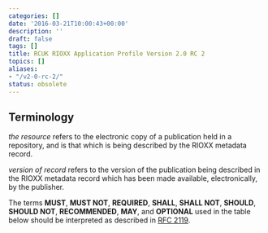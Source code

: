 ```yaml
---
categories: []
date: '2016-03-21T10:00:43+00:00'
description: ''
draft: false
tags: []
title: RCUK RIOXX Application Profile Version 2.0 RC 2
topics: []
aliases:
- "/v2-0-rc-2/"
status: obsolete
---
```



## Terminology

*the resource* refers to the electronic copy of a publication held in a repository, and is that which is being described by the RIOXX metadata record.

*version of record* refers to the version of the publication being described in the RIOXX metadata record which has been made available, electronically, by the publisher.

The terms **MUST**, **MUST NOT**, **REQUIRED**, **SHALL**, **SHALL NOT**, **SHOULD**, **SHOULD NOT**, **RECOMMENDED**, **MAY**, and **OPTIONAL** used in the table below should be interpreted as described in [RFC 2119](http://www.ietf.org/rfc/rfc2119.txt).
